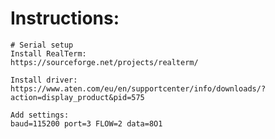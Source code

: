 # Instructions:

    # Serial setup
    Install RealTerm:
    https://sourceforge.net/projects/realterm/

    Install driver:
    https://www.aten.com/eu/en/supportcenter/info/downloads/?action=display_product&pid=575

    Add settings:
    baud=115200 port=3 FLOW=2 data=8O1
